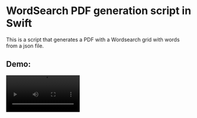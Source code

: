# WordSearch PDF generation script in Swift

This is a script that generates a PDF with a Wordsearch grid with words from a json file. 

## Demo:

<video src="wordSearch-demo.mov" width="200">


